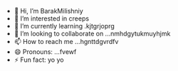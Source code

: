 - 👋 Hi, I’m BarakMilishniy
- 👀 I’m interested in creeps
- 🌱 I’m currently learning .kjtgrjoprg
- 💞️ I’m looking to collaborate on ...nmhdgytukmuyhjmk
- 📫 How to reach me ...hgnttdgvrdfv
- 😄 Pronouns: ...fvewf
- ⚡ Fun fact: yo yo 
<!--
BarakMilishniy/BarakMilishniy is a ✨ special ✨ repository because its `README.md` (this file) appears on your GitHub profile.
You can click the Preview link to take a look at your changes.
--
